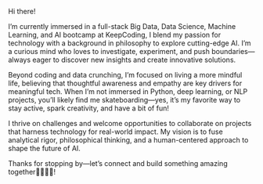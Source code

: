 Hi there!

I’m currently immersed in a full-stack Big Data, Data Science, Machine Learning, and AI bootcamp at KeepCoding, I blend my passion for technology with a background in philosophy to explore cutting-edge AI. I’m a curious mind who loves to investigate, experiment, and push boundaries—always eager to discover new insights and create innovative solutions.

Beyond coding and data crunching, I’m focused on living a more mindful life, believing that thoughtful awareness and empathy are key drivers for meaningful tech. When I’m not immersed in Python, deep learning, or NLP projects, you’ll likely find me skateboarding—yes, it’s my favorite way to stay active, spark creativity, and have a bit of fun!

I thrive on challenges and welcome opportunities to collaborate on projects that harness technology for real-world impact. My vision is to fuse analytical rigor, philosophical thinking, and a human-centered approach to shape the future of AI. 

Thanks for stopping by—let’s connect and build something amazing together🫱🏽‍🫲🏽!

<!---
paucimi/paucimi is a ✨ special ✨ repository because its `README.md` (this file) appears on your GitHub profile.
You can click the Preview link to take a look at your changes.
--->

